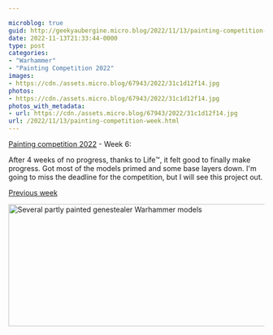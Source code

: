 ```yaml
---

microblog: true
guid: http://geekyaubergine.micro.blog/2022/11/13/painting-competition-week.html
date: 2022-11-13T21:33:44-0000
type: post
categories:
- "Warhammer"
- "Painting Competition 2022"
images:
- https://cdn./assets.micro.blog/67943/2022/31c1d12f14.jpg
photos:
- https://cdn./assets.micro.blog/67943/2022/31c1d12f14.jpg
photos_with_metadata:
- url: https://cdn./assets.micro.blog/67943/2022/31c1d12f14.jpg
url: /2022/11/13/painting-competition-week.html
---
```

[Painting competition 2022](https://geekyaubergine.com/categories/painting-competition-2022/) - Week 6:

After 4 weeks of no progress, thanks to Life™️, it felt good to finally make progress. Got most of the models primed and some base layers down. I'm going to miss the deadline for the competition, but I will see this project out.

[Previous week](https://geekyaubergine.com/2022/10/16/painting-competition-week.html)

<img src="/assets/2022/31c1d12f14.jpg" width="600" height="241" alt="Several partly painted genestealer Warhammer models">
